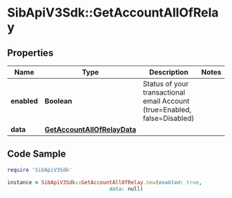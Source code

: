 # SibApiV3Sdk::GetAccountAllOfRelay

## Properties

Name | Type | Description | Notes
------------ | ------------- | ------------- | -------------
**enabled** | **Boolean** | Status of your transactional email Account (true&#x3D;Enabled, false&#x3D;Disabled) | 
**data** | [**GetAccountAllOfRelayData**](GetAccountAllOfRelayData.md) |  | 

## Code Sample

```ruby
require 'SibApiV3Sdk'

instance = SibApiV3Sdk::GetAccountAllOfRelay.new(enabled: true,
                                 data: null)
```


